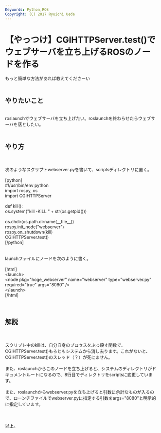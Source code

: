 ```yaml
---
Keywords: Python,ROS
Copyright: (C) 2017 Ryuichi Ueda
---
```


# 【やっつけ】CGIHTTPServer.test()でウェブサーバを立ち上げるROSのノードを作る
もっと簡単な方法があれば教えてくださーい<br />
<br />
<h2>やりたいこと</h2><br />
roslaunchでウェブサーバを立ち上げたい。roslaunchを終わらせたらウェブサーバを落としたい。<br />
<br />
<h2>やり方</h2><br />
<br />
次のようなスクリプトwebserver.pyを書いて、scriptsディレクトリに置く。<br />
<br />
[python]<br />
#!/usr/bin/env python<br />
import rospy, os<br />
import CGIHTTPServer<br />
<br />
def kill():<br />
 os.system(&quot;kill -KILL &quot; + str(os.getpid()))<br />
<br />
os.chdir(os.path.dirname(__file__))<br />
rospy.init_node(&quot;webserver&quot;)<br />
rospy.on_shutdown(kill)<br />
CGIHTTPServer.test()<br />
[/python]<br />
<br />
<br />
launchファイルにノードを次のように書く。<br />
<br />
[html]<br />
&lt;launch&gt;<br />
 &lt;node pkg=&quot;hoge_webserver&quot; name=&quot;webserver&quot; type=&quot;webserver.py&quot; required=&quot;true&quot; args=&quot;8080&quot; /&gt;<br />
&lt;/launch&gt;<br />
[/html]<br />
<br />
<br />
<h2>解説</h2><br />
<br />
スクリプト中のkillは、自分自身のプロセスをぶっ殺す関数で、CGIHTTPServer.test()もろともシステムから消し去ります。これがないと、CGIHTTPServer.test()のスレッド（？）が死にません。<br />
<br />
また、roslaunchからこのノードを立ち上げると、システムのディレクトリがドキュメントルートになるので、8行目でディレクトリをscriptsに変更しています。<br />
<br />
また、roslaunchからwebserver.pyを立ち上げると引数に余計なものが入るので、ローンチファイルでwebserver.pyに指定する引数をargs="8080"と明示的に指定しています。<br />
<br />
<br />
<br />
以上。
